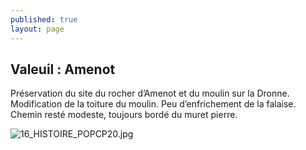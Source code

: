 ```yaml
---
published: true
layout: page
---
```

## Valeuil : Amenot

Préservation du site du rocher d’Amenot et du moulin sur la Dronne. Modification de la toiture du moulin. Peu d’enfrichement de la falaise. Chemin resté modeste, toujours bordé du muret pierre.

![16_HISTOIRE_POPCP20.jpg]({{site.baseurl}}/data/images/16/histoire/16_HISTOIRE_POPCP20.jpg)

